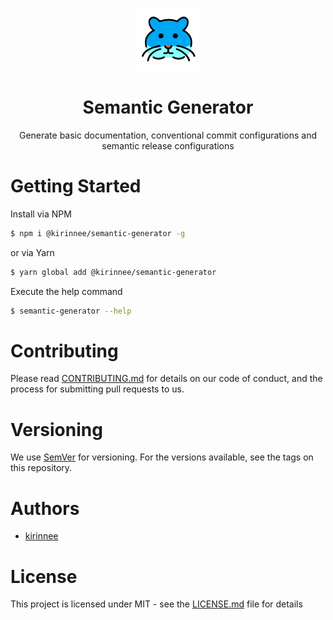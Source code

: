 <p align="center">
    <img src="logo.png" width="100px" height="100px" />
    <h1 align="center">Semantic Generator</h1>
    <p align="center">Generate basic documentation, conventional commit configurations and semantic release configurations</p>
</p>

# Getting Started

Install via NPM

```bash
$ npm i @kirinnee/semantic-generator -g
```

or via Yarn

```bash
$ yarn global add @kirinnee/semantic-generator
```

Execute the help command

```bash
$ semantic-generator --help
```

# Contributing

Please read [CONTRIBUTING.md](CONTRIBUTING.MD) for details on our code of conduct, and the process for submitting pull
requests to us.

# Versioning

We use [SemVer](https://semver.org/) for versioning. For the versions available, see the tags on this repository.

# Authors

- [kirinnee](mailto:kirinnee97@gmail.com)

# License

This project is licensed under MIT - see the [LICENSE.md](LICENSE.MD) file for details
